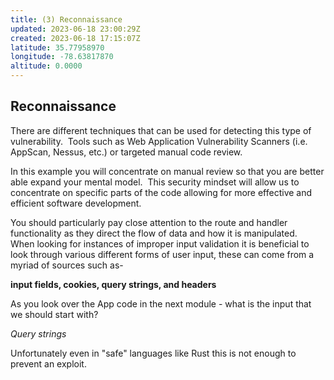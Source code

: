 ```yaml
---
title: (3) Reconnaissance
updated: 2023-06-18 23:00:29Z
created: 2023-06-18 17:15:07Z
latitude: 35.77958970
longitude: -78.63817870
altitude: 0.0000
---
```


## Reconnaissance

There are different techniques that can be used for detecting this type of vulnerability.  Tools such as Web Application Vulnerability Scanners (i.e. AppScan, Nessus, etc.) or targeted manual code review.

In this example you will concentrate on manual review so that you are better able expand your mental model.  This security mindset will allow us to concentrate on specific parts of the code allowing for more effective and efficient software development.

You should particularly pay close attention to the route and handler functionality as they direct the flow of data and how it is manipulated.  When looking for instances of improper input validation it is beneficial to look through various different forms of user input, these can come from a myriad of sources such as-

**input fields, cookies, query strings, and headers**

As you look over the App code in the next module - what is the input that we should start with?

*Query strings*

Unfortunately even in "safe" languages like Rust this is not enough to prevent an exploit.